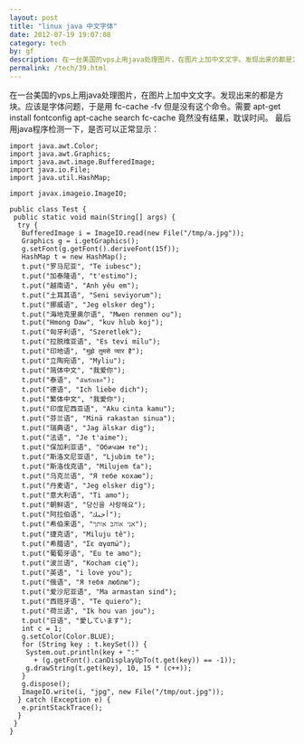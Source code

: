 ```yaml
---
layout: post
title: "linux java 中文字体"
date: 2012-07-19 19:07:08
category: tech
by: gf
description: 在一台美国的vps上用java处理图片，在图片上加中文文字。发现出来的都是方块。应该是字体问题，于是用fc-cache-fv但是没有这个命令。需要apt-getinstallfontconfigapt-cache
permalink: /tech/39.html
---
```

在一台美国的vps上用java处理图片，在图片上加中文文字。发现出来的都是方块。应该是字体问题，于是用 fc-cache -fv 但是没有这个命令。需要 apt-get install fontconfig apt-cache search fc-cache 竟然没有结果，耽误时间。 最后用java程序检测一下，是否可以正常显示：

    import java.awt.Color;
    import java.awt.Graphics;
    import java.awt.image.BufferedImage;
    import java.io.File;
    import java.util.HashMap;
    
    import javax.imageio.ImageIO;
    
    public class Test {
     public static void main(String[] args) {
      try {
       BufferedImage i = ImageIO.read(new File("/tmp/a.jpg"));
       Graphics g = i.getGraphics();
       g.setFont(g.getFont().deriveFont(15f));
       HashMap t = new HashMap();
       t.put("罗马尼亚", "﻿Te iubesc");
       t.put("加泰隆语", "﻿t'estimo");
       t.put("越南语", "﻿Anh yêu em");
       t.put("土耳其语", "﻿Seni seviyorum");
       t.put("挪威语", "﻿Jeg elsker deg");
       t.put("海地克里奥尔语", "﻿Mwen renmen ou");
       t.put("Hmong Daw", "﻿kuv hlub koj");
       t.put("匈牙利语", "﻿Szeretlek");
       t.put("拉脱维亚语", "﻿Es tevi mīlu");
       t.put("印地语", "﻿मुझे तुमसे प्यार है");
       t.put("立陶宛语", "﻿Myliu");
       t.put("简体中文", "﻿我爱你");
       t.put("泰语", "﻿ฉันรักเธอ");
       t.put("德语", "﻿Ich liebe dich");
       t.put("繁体中文", "﻿我愛你");
       t.put("印度尼西亚语", "﻿Aku cinta kamu");
       t.put("芬兰语", "﻿Minä rakastan sinua");
       t.put("瑞典语", "﻿Jag älskar dig");
       t.put("法语", "﻿Je t'aime");
       t.put("保加利亚语", "﻿Обичам те");
       t.put("斯洛文尼亚语", "﻿Ljubim te");
       t.put("斯洛伐克语", "﻿Milujem ťa");
       t.put("乌克兰语", "﻿Я тебе кохаю");
       t.put("丹麦语", "﻿Jeg elsker dig");
       t.put("意大利语", "﻿Ti amo");
       t.put("朝鲜语", "﻿당신을 사랑해요");
       t.put("阿拉伯语", "﻿أحبك");
       t.put("希伯来语", "﻿אני אוהב אותך");
       t.put("捷克语", "﻿Miluju tě");
       t.put("希腊语", "﻿Σε αγαπώ");
       t.put("葡萄牙语", "﻿Eu te amo");
       t.put("波兰语", "﻿Kocham cię");
       t.put("英语", "﻿i love you");
       t.put("俄语", "﻿Я тебя люблю");
       t.put("爱沙尼亚语", "﻿Ma armastan sind");
       t.put("西班牙语", "﻿Te quiero");
       t.put("荷兰语", "﻿Ik hou van jou");
       t.put("日语", "﻿愛しています");
       int c = 1;
       g.setColor(Color.BLUE);
       for (String key : t.keySet()) {
        System.out.println(key + ":"
          + (g.getFont().canDisplayUpTo(t.get(key)) == -1));
        g.drawString(t.get(key), 10, 15 * (c++));
       }
       g.dispose();
       ImageIO.write(i, "jpg", new File("/tmp/out.jpg"));
      } catch (Exception e) {
       e.printStackTrace();
      }
     }
    }
